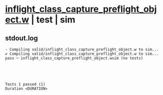 # [inflight_class_capture_preflight_object.w](../../../../examples/tests/valid/inflight_class_capture_preflight_object.w) | test | sim

## stdout.log
```log
- Compiling valid/inflight_class_capture_preflight_object.w to sim...
✔ Compiling valid/inflight_class_capture_preflight_object.w to sim...
pass ─ inflight_class_capture_preflight_object.wsim (no tests)
 




Tests 1 passed (1) 
Duration <DURATION>

```

